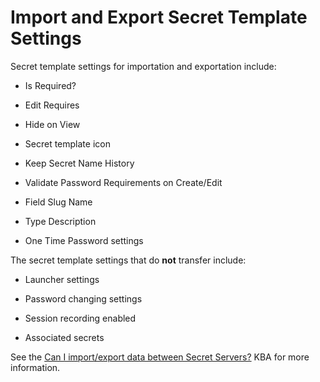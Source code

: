 [title]: # (Import and Export Secret Template Settings)
[tags]: # (Import,Export)
[priority]: # (10)

# Import and Export Secret Template Settings

Secret template settings for importation and exportation include: 

- Is Required?

- Edit Requires

- Hide on View

- Secret template icon

- Keep Secret Name History

- Validate Password Requirements on Create/Edit

- Field Slug Name

- Type Description

- One Time Password settings

 The secret template settings that do **not** transfer include:

- Launcher settings

- Password changing settings

- Session recording enabled

- Associated secrets

See the [Can I import/export data between Secret Servers?](https://thycotic.force.com/support/s/article/Can-I-import-export-data-between-Secret-Servers) KBA for more information.
